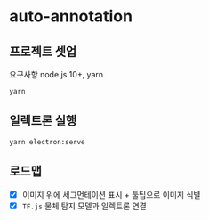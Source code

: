 # auto-annotation

## 프로젝트 셋업

요구사항 node.js 10+, yarn

```
yarn
```

## 일렉트론 실행

```
yarn electron:serve
```

## 로드맵

- [x] 이미지 위에 세그먼테이션 표시 + 툴팁으로 이미지 식별
- [x] `TF.js` 물체 탐지 모델과 일렉트론 연결

